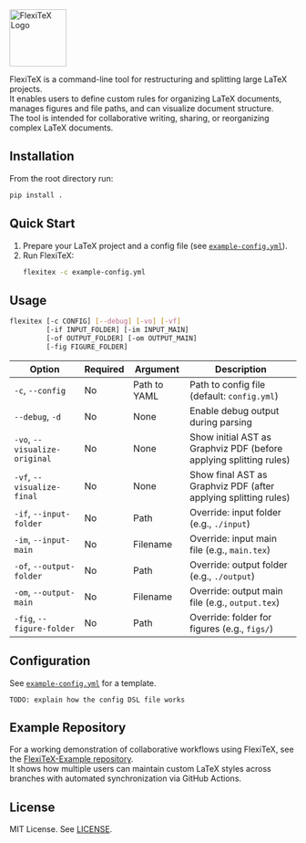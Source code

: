 <picture>
  <source media="(prefers-color-scheme: light)" srcset="https://raw.githubusercontent.com/wtb04/FlexiTeX/refs/heads/main/misc/FlexiTeX-light.svg">
  <source media="(prefers-color-scheme: dark)" srcset="https://raw.githubusercontent.com/wtb04/FlexiTeX/refs/heads/main/misc/FlexiTeX-dark.svg">
  <img alt="FlexiTeX Logo" height="100">
</picture>

FlexiTeX is a command-line tool for restructuring and splitting large LaTeX projects.  
It enables users to define custom rules for organizing LaTeX documents, manages figures and file paths, and can visualize document structure.  
The tool is intended for collaborative writing, sharing, or reorganizing complex LaTeX documents.

## Installation

From the root directory run:

```sh
pip install .
```

## Quick Start

1. Prepare your LaTeX project and a config file (see [`example-config.yml`](example-config.yml)).
2. Run FlexiTeX:
    ```sh
    flexitex -c example-config.yml
    ```

## Usage

```sh
flexitex [-c CONFIG] [--debug] [-vo] [-vf]
         [-if INPUT_FOLDER] [-im INPUT_MAIN]
         [-of OUTPUT_FOLDER] [-om OUTPUT_MAIN]
         [-fig FIGURE_FOLDER]
```

| Option                        | Required | Argument     | Description                                                        |
| ----------------------------- | -------- | ------------ | ------------------------------------------------------------------ |
| `-c`, `--config`              | No       | Path to YAML | Path to config file (default: `config.yml`)                        |
| `--debug`, `-d`               | No       | None         | Enable debug output during parsing                                 |
| `-vo`, `--visualize-original` | No       | None         | Show initial AST as Graphviz PDF (before applying splitting rules) |
| `-vf`, `--visualize-final`    | No       | None         | Show final AST as Graphviz PDF (after applying splitting rules)    |
| `-if`, `--input-folder`       | No       | Path         | Override: input folder (e.g., `./input`)                           |
| `-im`, `--input-main`         | No       | Filename     | Override: input main file (e.g., `main.tex`)                       |
| `-of`, `--output-folder`      | No       | Path         | Override: output folder (e.g., `./output`)                         |
| `-om`, `--output-main`        | No       | Filename     | Override: output main file (e.g., `output.tex`)                    |
| `-fig`, `--figure-folder`     | No       | Path         | Override: folder for figures (e.g., `figs/`)                       |

## Configuration

See [`example-config.yml`](example-config.yml) for a template.

`TODO: explain how the config DSL file works`

## Example Repository

For a working demonstration of collaborative workflows using FlexiTeX, see the [FlexiTeX-Example repository](https://github.com/wtb04/FlexiTeX-Example).  
It shows how multiple users can maintain custom LaTeX styles across branches with automated synchronization via GitHub Actions.

## License

MIT License. See [LICENSE](LICENSE).

